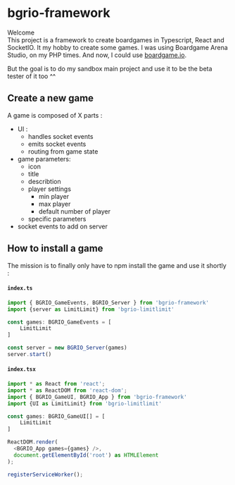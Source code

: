 # bgrio-framework

Welcome  
This project is a framework to create boardgames in Typescript, React and SocketIO.
It my hobby to create some games. I was using Boardgame Arena Studio, on my PHP times. And now, I could use [boardgame.io](https://boardgame.io).

But the goal is to do my sandbox main project and use it to be the beta tester of it too ^^

## Create a new game

A game is composed of X parts :
- UI :
    - handles socket events
    - emits socket events
    - routing from game state
- game parameters:
    - icon
    - title
    - describtion
    - player settings
        - min player
        - max player
        - default number of player
    - specific parameters
- socket events to add on server

## How to install a game

The mission is to finally only have to npm install the game and use it shortly :

#### **`index.ts`**
```typescript
import { BGRIO_GameEvents, BGRIO_Server } from 'bgrio-framework'
import {server as LimitLimit} from 'bgrio-limitlimit'

const games: BGRIO_GameEvents = [
    LimitLimit
]

const server = new BGRIO_Server(games)
server.start()
```

#### **`index.tsx`**
```typescript
import * as React from 'react';
import * as ReactDOM from 'react-dom';
import { BGRIO_GameUI, BGRIO_App } from 'bgrio-framework'
import {UI as LimitLimit} from 'bgrio-limitlimit'

const games: BGRIO_GameUI[] = [
    LimitLimit
]

ReactDOM.render(
  <BGRIO_App games={games} />,
  document.getElementById('root') as HTMLElement
);

registerServiceWorker();
```

